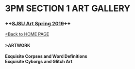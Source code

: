 # **3PM SECTION 1 ART GALLERY**

### **++[SJSU Art Spring 2019](https://carriehott.github.io/SJSU-Art74-Sp2019/)++**

[<Back to HOME PAGE](https://carriehott.github.io/SJSU-Art74-Sp2019/)

#### >ARTWORK

**Exquisite Corpses and Word Definitions**
<br>
**Exquisite Cyborgs and Glitch Art**
